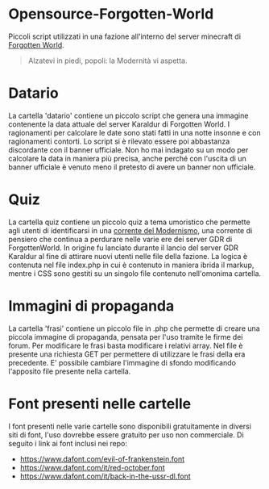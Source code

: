 # Opensource-Forgotten-World
Piccoli script utilizzati in una fazione all'interno del server minecraft di [Forgotten World](forgottenworld.it).
>Alzatevi in piedi, popoli: la Modernità vi aspetta. 

# Datario
La cartella 'datario' contiene un piccolo script che genera una immagine contenente la data attuale del server Karaldur di Forgotten World. I ragionamenti per calcolare le date sono stati fatti in una notte insonne e con ragionamenti contorti. Lo script si è rilevato essere poi abbastanza discordante con il banner ufficiale.
Non ho mai indagato su un modo per calcolare la data in maniera più precisa, anche perché con l'uscita di un banner ufficiale è venuto meno il pretesto di avere un banner non ufficiale.

# Quiz
La cartella quiz contiene un piccolo quiz a tema umoristico che permette agli utenti di identificarsi in una [corrente del Modernismo](https://wiki.forgottenworld.it/mc/Pensiero_Modernista), una corrente di pensiero che continua a perdurare nelle varie ere dei server GDR di ForgottenWorld. In origine fu lanciato durante il lancio del server GDR Karaldur al fine di attirare nuovi utenti nelle file della fazione.
La logica è contenuta nel file index.php in cui è contenuto in maniera ibrida il markup, mentre i CSS sono gestiti su un singolo file contenuto nell'omonima cartella.

# Immagini di propaganda
La cartella 'frasi' contiene un piccolo file in .php che permette di creare una piccola immagine di propaganda, pensata per l'uso tramite le firme dei forum. Per modificare le frasi basta modificare i relativi array. Nel file è presente una richiesta GET per permettere di utilizzare le frasi della era precedente. 
E' possibile cambiare l'immagine di sfondo modificando l'apposito file presente nella cartella.

# Font presenti nelle cartelle
I font presenti nelle varie cartelle sono disponibili gratuitamente in diversi siti di font, l'uso dovrebbe essere gratuito per uso non commerciale.
Di seguito i link ai font inclusi nei repo:
* https://www.dafont.com/evil-of-frankenstein.font
* https://www.dafont.com/it/red-october.font
* https://www.dafont.com/it/back-in-the-ussr-dl.font
